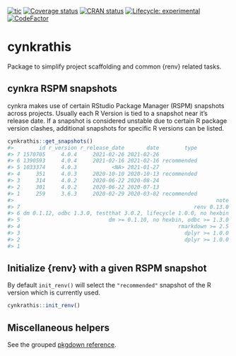 
<!-- README.md is generated from README.Rmd. Please edit that file -->
<!-- badges: start -->

[![tic](https://github.com/cynkra/cynkrathis/workflows/tic/badge.svg?branch=master)](https://github.com/cynkra/cynkrathis/actions)
[![Coverage
status](https://codecov.io/gh/cynkra/cynkrathis/branch/main/graph/badge.svg)](https://codecov.io/github/cynkra/cynkrathis?branch=main)
[![CRAN
status](https://www.r-pkg.org/badges/version/cynkrathis)](https://CRAN.R-project.org/package=cynkrathis)
[![Lifecycle:
experimental](https://img.shields.io/badge/lifecycle-experimental-orange.svg)](https://lifecycle.r-lib.org/articles/stages.html#experimental)
[![CodeFactor](https://www.codefactor.io/repository/github/cynkra/cynkrathis/badge)](https://www.codefactor.io/repository/github/cynkra/cynkrathis)
<!-- badges: end -->

# cynkrathis

Package to simplify project scaffolding and common {renv} related tasks.

## cynkra RSPM snapshots

cynkra makes use of certain RStudio Package Manager (RSPM) snapshots
across projects. Usually each R Version is tied to a snapshot near it’s
release date. If a snapshot is considered unstable due to certain R
package version clashes, additional snapshots for specific R versions
can be listed.

``` r
cynkrathis::get_snapshots()
#>        id r_version r_release_date       date        type
#> 7 1570705     4.0.4     2021-02-26 2021-02-26            
#> 6 1390593     4.0.4     2021-02-16 2021-02-16 recommended
#> 5 1033374     4.0.3           <NA> 2021-01-27            
#> 4     351     4.0.3     2020-10-10 2020-10-13 recommended
#> 3     314     4.0.2     2020-06-22 2020-08-24            
#> 2     301     4.0.2     2020-06-22 2020-07-13            
#> 1     259     3.6.3     2020-02-29 2020-03-02 recommended
#>                                                                note
#> 7                                                       renv 0.13.0
#> 6 dm 0.1.12, odbc 1.3.0, testthat 3.0.2, lifecycle 1.0.0, no hexbin
#> 5                            dm >= 0.1.10, no hexbin, odbc >= 1.3.0
#> 4                                                  rmarkdown >= 2.5
#> 3                                                    dplyr >= 1.0.0
#> 2                                                    dplyr >= 1.0.0
#> 1
```

## Initialize {renv} with a given RSPM snapshot

By default `init_renv()` will select the `"recommended"` snapshot of the
R version which is currently used.

``` r
cynkrathis::init_renv()
```

## Miscellaneous helpers

See the grouped [pkgdown
reference](https://cynkra.github.io/cynkrathis/reference/index.html).
